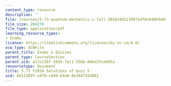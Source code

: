 ```yaml
---
content_type: resource
description: ''
file: /courses/5-73-quantum-mechanics-i-fall-2018/8d113897a4f0c64864e00e3447164881_MIT5_73F18_quiz5_soln.pdf
file_size: 264278
file_type: application/pdf
learning_resource_types:
- Exams
license: https://creativecommons.org/licenses/by-nc-sa/4.0/
ocw_type: OCWFile
parent_title: Exams & Quizzes
parent_type: CourseSection
parent_uid: a72c23bf-10d3-fac1-556b-86be25ceb05a
resourcetype: Document
title: 5.73 F2018 Solutions of Quiz 5
uid: 8d113897-a4f0-c648-64e0-0e3447164881
---
```

